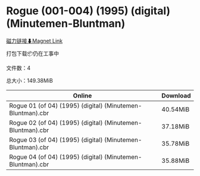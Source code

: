 # Rogue (001-004) (1995) (digital) (Minutemen-Bluntman)

[磁力链接⬇Magnet Link](magnet:?xt=urn:btih:9fb53c5945c36f92a5295406c1f5727ade133020&dn=Rogue%20%28001-004%29%20%281995%29%20%28digital%29%20%28Minutemen-Bluntman%29)

打包下载📦仍在工事中

文件数：4

总大小：149.38MiB

Online | Download
--- | ---
Rogue 01 (of 04) (1995) (digital) (Minutemen-Bluntman).cbr | 40.54MiB
Rogue 02 (of 04) (1995) (digital) (Minutemen-Bluntman).cbr | 37.18MiB
Rogue 03 (of 04) (1995) (digital) (Minutemen-Bluntman).cbr | 35.78MiB
Rogue 04 (of 04) (1995) (digital) (Minutemen-Bluntman).cbr | 35.88MiB
